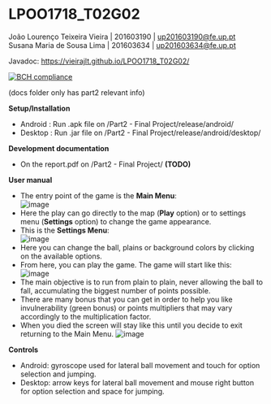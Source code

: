 # LPOO1718_T02G02

João Lourenço Teixeira Vieira   |   201603190   |   up201603190@fe.up.pt <br />
Susana Maria de Sousa Lima      |   201603634   |   up201603634@fe.up.pt <br />

Javadoc: https://vieirajlt.github.io/LPOO1718_T02G02/ <br />

[![BCH compliance](https://bettercodehub.com/edge/badge/vieirajlt/LPOO1718_T02G02?branch=master&token=23107aa990af50e54c27bfae7169ed536fa1a359)](https://bettercodehub.com/)

(docs folder only has part2 relevant info) <br />

**Setup/Installation**<br />
- Android : Run .apk file on /Part2 - Final Project/release/android/
- Desktop : Run .jar file on /Part2 - Final Project/release/android/desktop/

**Development documentation**<br />
- On the report.pdf on /Part2 - Final Project/ **(TODO)**

**User manual**
- The entry point of the game is the **Main Menu**: <br />
![image](https://github.com/vieirajlt/LPOO1718_T02G02/blob/master/Part2%20-%20Final%20Project/tutorialImages/mainmenu.png)<br />
- Here the play can go directly to the map (**Play** option) or to settings menu (**Settings** option) to change the game appearance.<br />
- This is the **Settings Menu**:<br />
![image](https://github.com/vieirajlt/LPOO1718_T02G02/blob/master/Part2%20-%20Final%20Project/tutorialImages/settingsmenu.png)<br />
- Here you can change the ball, plains or background colors by clicking on the available options.
- From here, you can play the game. The game will start like this:<br />
![image](https://github.com/vieirajlt/LPOO1718_T02G02/blob/master/Part2%20-%20Final%20Project/tutorialImages/play.png)<br />
- The main objective is to run from plain to plain, never allowing the ball to fall, accumulating the biggest number of points possible.
- There are many bonus that you can get in order to help you like invulnerability (green bonus) or points multipliers that may vary accordingly to the multiplication factor.
- When you died the screen will stay like this until you decide to exit returning to the Main Menu.
![image](https://github.com/vieirajlt/LPOO1718_T02G02/blob/master/Part2%20-%20Final%20Project/tutorialImages/gameover.png)<br />

**Controls**
- Android: gyroscope used for lateral ball movement and touch for option selection and jumping.
- Desktop: arrow keys for lateral ball movement and mouse right button for option selection and space for jumping.


